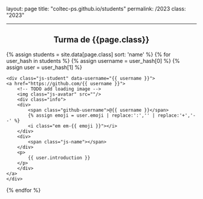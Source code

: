 layout: page
title: "coltec-ps.github.io/students"
permalink: /2023
class: "2023"

---

<h2 style="text-align: center;">Turma de <b>{{page.class}}</b></h2>

<!-- based on http://git.io/vvroy -->
<div>
{% assign students = site.data[page.class] sort: 'name' %}
{% for user_hash in students %}
    {% assign username = user_hash[0] %}
    {% assign user = user_hash[1] %}

    <div class="js-student" data-username="{{ username }}">
    <a href="https://github.com/{{ username }}">
        <!-- TODO add loading image -->
        <img class="js-avatar" src=""/>
        <div class="info">
        <div>
            <span class="github-username">@{{ username }}</span>
            {% assign emoji = user.emoji | replace:':','' | replace:'+','--' %}
            <i class="em em-{{ emoji }}"></i>
        </div>
        <div>
            <span class="js-name"></span>
        </div>
        <p>
            {{ user.introduction }}
        </p>
        </div>
    </a>
    </div>
{% endfor %}
</div>
